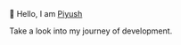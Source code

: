 <div>👋 Hello, I am <a href="https://notsopiyush.netlify.app">Piyush</a></div> 
<p> Take a look into my journey of development. </p>
